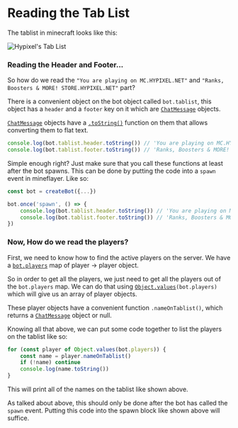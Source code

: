 # Reading the Tab List

The tablist in minecraft looks like this:

![Hypixel's Tab List](https://i.imgur.com/O40uL1W.png)

### Reading the Header and Footer...

So how do we read the `"You are playing on MC.HYPIXEL.NET"` and `"Ranks, Boosters & MORE! STORE.HYPIXEL.NET"` part?

There is a convenient object on the bot object called `bot.tablist`, this object has a `header` and a `footer` key on it which are [`ChatMessage`](https://github.com/PrismarineJS/prismarine-chat#chatmessagemessagedisplaywarning) objects.

[`ChatMessage`](https://github.com/PrismarineJS/prismarine-chat#chatmessagemessagedisplaywarning) objects have a [`.toString()`](https://github.com/PrismarineJS/prismarine-chat#chattostringlang) function on them that allows converting them to flat text.

```javascript
console.log(bot.tablist.header.toString()) // 'You are playing on MC.HYPIXEL.NET'
console.log(bot.tablist.footer.toString()) // 'Ranks, Boosters & MORE! STORE.HYPIXEL.NET'
```

Simple enough right? Just make sure that you call these functions at least after the bot spawns. This can be done by putting the code into a `spawn` event in mineflayer. Like so:

```javascript
const bot = createBot({...})

bot.once('spawn', () => {
    console.log(bot.tablist.header.toString()) // 'You are playing on MC.HYPIXEL.NET'
    console.log(bot.tablist.footer.toString()) // 'Ranks, Boosters & MORE! STORE.HYPIXEL.NET'
})
```

### Now, How do we read the players?

First, we need to know how to find the active players on the server. We have a [`bot.players`](https://github.com/PrismarineJS/mineflayer/blob/master/docs/api.md#botplayers) map of player -> player object.

So in order to get all the players, we just need to get all the players out of the `bot.players` map. We can do that using [`Object.values`](https://developer.mozilla.org/en-US/docs/Web/JavaScript/Reference/Global\_Objects/Object/values)`(bot.players)` which will give us an array of player objects.

These player objects have a convenient function `.nameOnTablist()`, which returns a [`ChatMessage`](https://github.com/PrismarineJS/prismarine-chat#chatmessagemessagedisplaywarning) object or null.

Knowing all that above, we can put some code together to list the players on the tablist like so:

```javascript
for (const player of Object.values(bot.players)) {
    const name = player.nameOnTablist()
    if (!name) continue
    console.log(name.toString())
}
```

This will print all of the names on the tablist like shown above.

As talked about above, this should only be done after the bot has called the `spawn` event. Putting this code into the spawn block like shown above will suffice.
